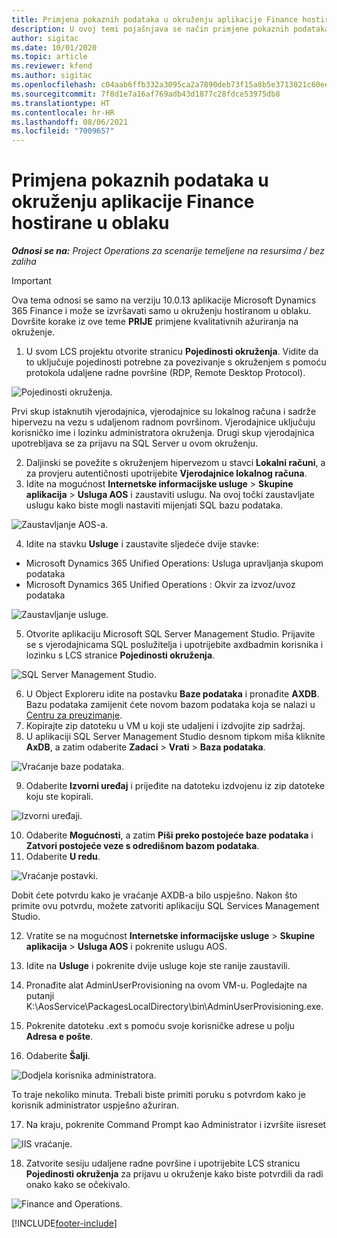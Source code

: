 ```yaml
---
title: Primjena pokaznih podataka u okruženju aplikacije Finance hostirane u oblaku
description: U ovoj temi pojašnjava se način primjene pokaznih podataka iz aplikacije Project Operations na okruženje hostirano u oblaku aplikacije Dynamics 365 Finance.
author: sigitac
ms.date: 10/01/2020
ms.topic: article
ms.reviewer: kfend
ms.author: sigitac
ms.openlocfilehash: c04aab6ffb332a3095ca2a7890deb73f15a8b5e3713021c60eec02eb13dbd0cb
ms.sourcegitcommit: 7f8d1e7a16af769adb43d1877c28fdce53975db8
ms.translationtype: HT
ms.contentlocale: hr-HR
ms.lasthandoff: 08/06/2021
ms.locfileid: "7009657"
---
```

# <a name="apply-demo-data-to-a-finance-cloud-hosted-environment"></a>Primjena pokaznih podataka u okruženju aplikacije Finance hostirane u oblaku

_**Odnosi se na:** Project Operations za scenarije temeljene na resursima / bez zaliha_

> [!IMPORTANT]
> Ova tema odnosi se samo na verziju 10.0.13 aplikacije Microsoft Dynamics 365 Finance i može se izvršavati samo u okruženju hostiranom u oblaku. Dovršite korake iz ove teme **PRIJE** primjene kvalitativnih ažuriranja na okruženje.

1. U svom LCS projektu otvorite stranicu **Pojedinosti okruženja**. Vidite da to uključuje pojedinosti potrebne za povezivanje s okruženjem s pomoću protokola udaljene radne površine (RDP, Remote Desktop Protocol).

![Pojedinosti okruženja.](./media/1EnvironmentDetails.png)

Prvi skup istaknutih vjerodajnica, vjerodajnice su lokalnog računa i sadrže hipervezu na vezu s udaljenom radnom površinom. Vjerodajnice uključuju korisničko ime i lozinku administratora okruženja. Drugi skup vjerodajnica upotrebljava se za prijavu na SQL Server u ovom okruženju.

2. Daljinski se povežite s okruženjem hipervezom u stavci **Lokalni računi**, a za provjeru autentičnosti upotrijebite **Vjerodajnice lokalnog računa**.
3. Idite na mogućnost **Internetske informacijske usluge** > **Skupine aplikacija** > **Usluga AOS** i zaustaviti uslugu. Na ovoj točki zaustavljate uslugu kako biste mogli nastaviti mijenjati SQL bazu podataka.

![Zaustavljanje AOS-a.](./media/2StopAOS.png)

4. Idite na stavku **Usluge** i zaustavite sljedeće dvije stavke:

- Microsoft Dynamics 365 Unified Operations: Usluga upravljanja skupom podataka
- Microsoft Dynamics 365 Unified Operations : Okvir za izvoz/uvoz podataka

![Zaustavljanje usluge.](./media/3StopServices.png)

5. Otvorite aplikaciju Microsoft SQL Server Management Studio. Prijavite se s vjerodajnicama SQL poslužitelja i upotrijebite axdbadmin korisnika i lozinku s LCS stranice **Pojedinosti okruženja**.

![SQL Server Management Studio.](./media/4SSMS.png)

6. U Object Exploreru idite na postavku **Baze podataka** i pronađite **AXDB**. Bazu podataka zamijenit ćete novom bazom podataka koja se nalazi u [Centru za preuzimanje](https://download.microsoft.com/download/1/a/3/1a314bd2-b082-4a87-abdc-1ba26c92b63d/ProjOpsDemoDataFOGARelease.zip). 
7. Kopirajte zip datoteku u VM u koji ste udaljeni i izdvojite zip sadržaj.
8. U aplikaciji SQL Server Management Studio desnom tipkom miša kliknite **AxDB**, a zatim odaberite **Zadaci** > **Vrati** > **Baza podataka**.

![Vraćanje baze podataka.](./media/5RestoreDatabase.png)

9. Odaberite **Izvorni uređaj** i prijeđite na datoteku izdvojenu iz zip datoteke koju ste kopirali.

![Izvorni uređaji.](./media/6SourceDevice.png)

10. Odaberite **Mogućnosti**, a zatim **Piši preko postojeće baze podataka** i **Zatvori postojeće veze s odredišnom bazom podataka**. 
11. Odaberite **U redu**.

![Vraćanje postavki.](./media/7RestoreSetting.png)

Dobit ćete potvrdu kako je vraćanje AXDB-a bilo uspješno. Nakon što primite ovu potvrdu, možete zatvoriti aplikaciju SQL Services Management Studio.

12. Vratite se na mogućnost **Internetske informacijske usluge** > **Skupine aplikacija** > **Usluga AOS** i pokrenite uslugu AOS.
13. Idite na **Usluge** i pokrenite dvije usluge koje ste ranije zaustavili.

14. Pronađite alat AdminUserProvisioning na ovom VM-u. Pogledajte na putanji K:\AosService\PackagesLocalDirectory\bin\AdminUserProvisioning.exe.
15. Pokrenite datoteku .ext s pomoću svoje korisničke adrese u polju **Adresa e pošte**. 
16. Odaberite **Šalji**.

![Dodjela korisnika administratora.](./media/8AdminUserProvisioning.png)

To traje nekoliko minuta. Trebali biste primiti poruku s potvrdom kako je korisnik administrator uspješno ažuriran.

17. Na kraju, pokrenite Command Prompt kao Administrator i izvršite iisreset

![IIS vraćanje.](./media/9IISReset.png)

18. Zatvorite sesiju udaljene radne površine i upotrijebite LCS stranicu **Pojedinosti okruženja** za prijavu u okruženje kako biste potvrdili da radi onako kako se očekivalo.

![Finance and Operations.](./media/10FinanceAndOperations.png)


[!INCLUDE[footer-include](../includes/footer-banner.md)]